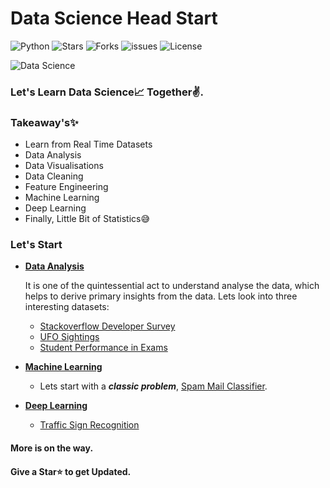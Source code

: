 # Data Science Head Start

  ![Python](https://img.shields.io/badge/Python-3.6-green.svg)
  ![Stars](https://img.shields.io/github/stars/syamkakarla98/DataScience_Head_Start?color=tomato)
  ![Forks](https://img.shields.io/github/forks/syamkakarla98/DataScience_Head_Start)
  ![issues](https://img.shields.io/github/issues/syamkakarla98/DataScience_Head_Start)
  ![License](https://img.shields.io/github/license/syamkakarla98/DataScience_Head_Start)
  

![Data Science](https://secure.meetupstatic.com/photos/event/d/7/7/1/highres_482695153.jpeg)


### Let's Learn Data Science📈 Together✌.
### Takeaway's✨
  * Learn from Real Time Datasets
  * Data Analysis
  * Data Visualisations
  * Data Cleaning
  * Feature Engineering
  * Machine Learning
  * Deep Learning
  * Finally, Little Bit of Statistics😅

### Let's Start

* [**Data Analysis** ](https://github.com/syamkakarla98/DataScience_Head_Start/tree/master/DataAnalysis)

  It is one of the quintessential act to understand analyse the data, which helps to derive primary insights from the data. Lets look into three interesting datasets:
  * [Stackoverflow Developer Survey](https://github.com/syamkakarla98/DataScience_Head_Start/blob/master/DataAnalysis/Stackoverflow_Developer_Survey_Analysis.ipynb)
  * [UFO Sightings](https://github.com/syamkakarla98/DataScience_Head_Start/blob/master/DataAnalysis/UFO_Sightings.ipynb)
  * [Student Performance in Exams](https://github.com/syamkakarla98/DataScience_Head_Start/blob/master/DataAnalysis/Student_Preformance.ipynb)
  
  
* [**Machine Learning**](https://github.com/syamkakarla98/DataScience_Head_Start/tree/master/Machine_Learning)

  * Lets start with a **_classic problem_**, [Spam Mail Classifier](https://github.com/syamkakarla98/DataScience_Head_Start/blob/master/Machine_Learning/Spam_Mail_Classifier.ipynb).
  
* [**Deep Learning**](https://github.com/syamkakarla98/DataScience_Head_Start/tree/master/Deep_Learning)
  
  * [Traffic Sign Recognition](https://github.com/syamkakarla98/DataScience_Head_Start/blob/master/Deep_Learning/Traffic_Sign_Classification.ipynb)

#### More is on the way.
#### Give a Star⭐ to get Updated.

